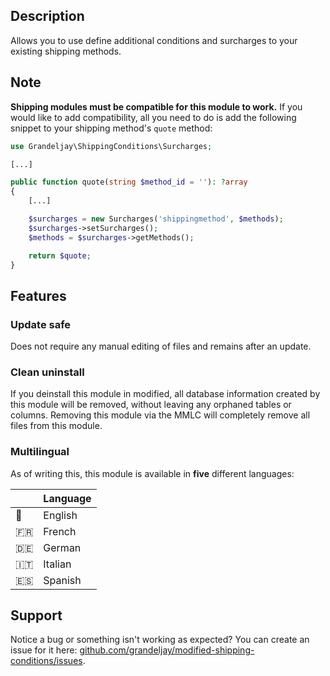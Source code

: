 ## Description

Allows you to use define additional conditions and surcharges to your existing shipping methods.

## Note

**Shipping modules must be compatible for this module to work.** If you would like to add compatibility, all you need to do is add the following snippet to your shipping method's `quote` method:

```php
use Grandeljay\ShippingConditions\Surcharges;

[...]

public function quote(string $method_id = ''): ?array
{
    [...]

    $surcharges = new Surcharges('shippingmethod', $methods);
    $surcharges->setSurcharges();
    $methods = $surcharges->getMethods();

    return $quote;
}
```

## Features

### Update safe

Does not require any manual editing of files and remains after an update.

### Clean uninstall

If you deinstall this module in modified, all database information created by this module will be removed, without leaving any orphaned tables or columns. Removing this module via the MMLC will completely remove all files from this module.

### Multilingual

As of writing this, this module is available in **five** different languages:

|     | Language |
| --- | -------- |
| 🏴󠁧󠁢󠁥󠁮󠁧󠁿  | English  |
| 🇫🇷  | French   |
| 🇩🇪  | German   |
| 🇮🇹  | Italian  |
| 🇪🇸  | Spanish  |

## Support

Notice a bug or something isn't working as expected? You can create an issue for it here: [github.com/grandeljay/modified-shipping-conditions/issues](https://github.com/grandeljay/modified-shipping-conditions/issues/new/choose).
